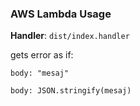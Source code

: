 ### AWS Lambda Usage

**Handler**: `dist/index.handler`

gets error as if:

`body: "mesaj"`


`body: JSON.stringify(mesaj)`